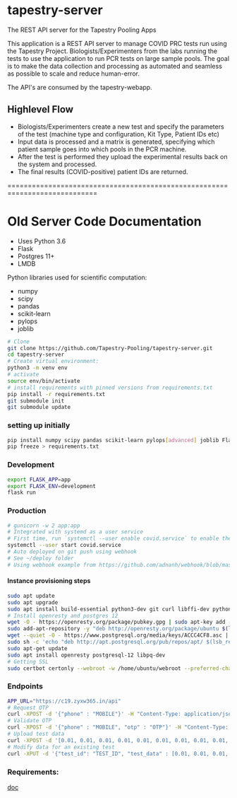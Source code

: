 # tapestry-server
The REST API server for the Tapestry Pooling Apps

This application is a REST API server to manage COVID PRC tests run using the Tapestry Project. Biologists/Experimenters from the labs running the tests to use the application to run PCR tests on large sample pools. The goal is to make the data collection and processing as automated and seamless as possible to scale and reduce human-error. 

The API's are consumed by the tapestry-webapp. 

## Highlevel Flow
- Biologists/Experimenters create a new test and specify the parameters of the test (machine type and configuration, Kit Type, Patient IDs etc) 
- Input data is processed and a matrix is generated, specifying which patient sample goes into which pools in the PCR machine. 
- After the test is performed they upload the experimental results back on the system and processed. 
- The final results (COVID-positive) patient IDs are returned.


============================================================================
# Old Server Code Documentation

- Uses Python 3.6
- Flask
- Postgres 11+
- LMDB

Python libraries used for scientific computation:
- numpy
- scipy
- pandas
- scikit-learn
- pylops
- joblib

```sh
# Clone
git clone https://github.com/Tapestry-Pooling/tapestry-server.git
cd tapestry-server
# Create virtual environment:
python3 -m venv env
# activate
source env/bin/activate
# install requirements with pinned versions from requirements.txt
pip install -r requirements.txt
git submodule init
git submodule update
```


### setting up initially
```sh
pip install numpy scipy pandas scikit-learn pylops[advanced] joblib Flask psycopg2
pip freeze > requirements.txt
```

### Development
```sh
export FLASK_APP=app
export FLASK_ENV=development
flask run
```

### Production
```sh
# gunicorn -w 2 app:app
# Integrated with systemd as a user service
# First time, run `systemctl --user enable covid.service` to enable the app to start when machine boots
systemctl --user start covid.service
# Auto deployed on git push using webhook
# See ~/deploy folder
# Using webhook example from https://github.com/adnanh/webhook/blob/master/docs/Hook-Examples.md
```
#### Instance provisioning steps
```sh
sudo apt update
sudo apt upgrade
sudo apt install build-essential python3-dev git curl libffi-dev python3-venv python3-certbot
# Install openresty and postgres 12
wget -O - https://openresty.org/package/pubkey.gpg | sudo apt-key add -
sudo add-apt-repository -y "deb http://openresty.org/package/ubuntu $(lsb_release -sc) main"
wget --quiet -O - https://www.postgresql.org/media/keys/ACCC4CF8.asc | sudo apt-key add -
sudo sh -c 'echo "deb http://apt.postgresql.org/pub/repos/apt/ $(lsb_release -cs)-pgdg main" >> /etc/apt/sources.list.d/pgdg.list'
sudo apt-get update
sudo apt install openresty postgresql-12 libpq-dev
# Getting SSL
sudo certbot certonly --webroot -w /home/ubuntu/webroot --preferred-challenges http -d c19.zyxw365.in
```


### Endpoints

```sh
APP_URL="https://c19.zyxw365.in/api"
# Request OTP
curl -XPOST -d '{"phone" : "MOBILE"}' -H "Content-Type: application/json" "$APP_URL/request_otp"
# Validate OTP
curl -XPOST -d '{"phone" : "MOBILE", "otp" : "OTP"}' -H "Content-Type: application/json" "$APP_URL/validate_otp"
# Upload test data
curl -XPOST -d '[0.01, 0.01, 0.01, 0.01, 0.01, 0.01, 0.01, 0.01, 0.01, 0.01, 0.01, 0.01, 0.01, 0.01, 0.01, 0.01]' -H "Content-Type: application/json" -H 'X-Auth: TOKEN' -H 'X-Mob: MOBILE' "$APP_URL/test_data"
# Modify data for an existing test
curl -XPUT -d '{"test_id": "TEST_ID", "test_data" : [0.01, 0.01, 0.01, 0.01, 0.01, 0.01, 0.01, 0.01, 0.01, 0.01, 0.01, 0.01, 0.01, 0.01, 0.01, 0.02]}' -H "Content-Type: application/json" -H 'X-Auth: TOKEN' -H 'X-Mob: MOBILE' "$APP_URL/test_data"
```

### Requirements:

[doc](https://docs.google.com/document/d/1SlwcXj-hDZjgEOiGL999BB13Yn8m4bD6RN5SUEPQ2Vo/edit)



